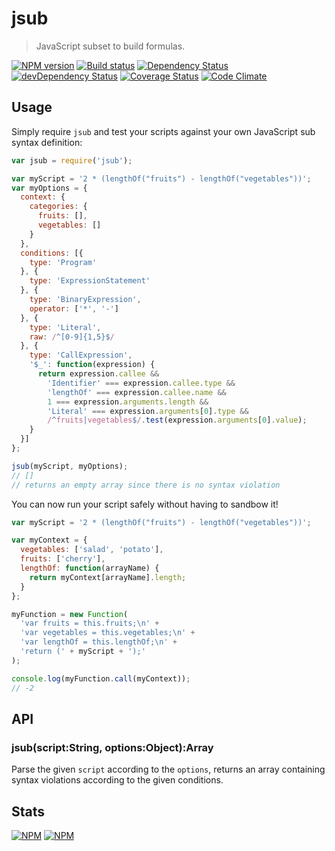 # jsub
> JavaScript subset to build formulas.

[![NPM version](https://badge.fury.io/js/jsub.svg)](https://npmjs.org/package/jsub) [![Build status](https://secure.travis-ci.org/SimpliField/jsub.svg)](https://travis-ci.org/SimpliField/jsub) [![Dependency Status](https://david-dm.org/SimpliField/jsub.svg)](https://david-dm.org/SimpliField/jsub) [![devDependency Status](https://david-dm.org/SimpliField/jsub/dev-status.svg)](https://david-dm.org/SimpliField/jsub#info=devDependencies) [![Coverage Status](https://coveralls.io/repos/SimpliField/jsub/badge.svg?branch=master)](https://coveralls.io/r/SimpliField/jsub?branch=master) [![Code Climate](https://codeclimate.com/github/SimpliField/jsub.svg)](https://codeclimate.com/github/SimpliField/jsub)

## Usage

Simply require `jsub` and test your scripts against your own JavaScript sub
 syntax definition:

```js
var jsub = require('jsub');

var myScript = '2 * (lengthOf("fruits") - lengthOf("vegetables"))';
var myOptions = {
  context: {
    categories: {
      fruits: [],
      vegetables: []
    }
  },
  conditions: [{
    type: 'Program'
  }, {
    type: 'ExpressionStatement'
  }, {
    type: 'BinaryExpression',
    operator: ['*', '-']
  }, {
    type: 'Literal',
    raw: /^[0-9]{1,5}$/
  }, {
    type: 'CallExpression',
    '$_': function(expression) {
      return expression.callee &&
        'Identifier' === expression.callee.type &&
        'lengthOf' === expression.callee.name &&
        1 === expression.arguments.length &&
        'Literal' === expression.arguments[0].type &&
        /^fruits|vegetables$/.test(expression.arguments[0].value);
    }
  }]
};

jsub(myScript, myOptions);
// []
// returns an empty array since there is no syntax violation

```

You can now run your script safely without having to sandbow it!

```js
var myScript = '2 * (lengthOf("fruits") - lengthOf("vegetables"))';

var myContext = {
  vegetables: ['salad', 'potato'],
  fruits: ['cherry'],
  lengthOf: function(arrayName) {
    return myContext[arrayName].length;
  }
};

myFunction = new Function(
  'var fruits = this.fruits;\n' +
  'var vegetables = this.vegetables;\n' +
  'var lengthOf = this.lengthOf;\n' +
  'return (' + myScript + ');'
);

console.log(myFunction.call(myContext));
// -2
```

## API

### jsub(script:String, options:Object):Array

Parse the given `script` according to the `options`, returns an array
 containing syntax violations according to the given conditions.

## Stats
[![NPM](https://nodei.co/npm/jsub.png?downloads=true&stars=true)](https://nodei.co/npm/jsub/)
[![NPM](https://nodei.co/npm-dl/jsub.png)](https://nodei.co/npm/jsub/)
